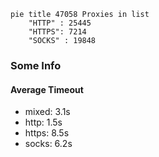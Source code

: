 
```mermaid
pie title 47058 Proxies in list
    "HTTP" : 25445
    "HTTPS": 7214
    "SOCKS" : 19848
```

### Some Info
#### Average Timeout

- mixed: 3.1s
- http: 1.5s
- https: 8.5s
- socks: 6.2s